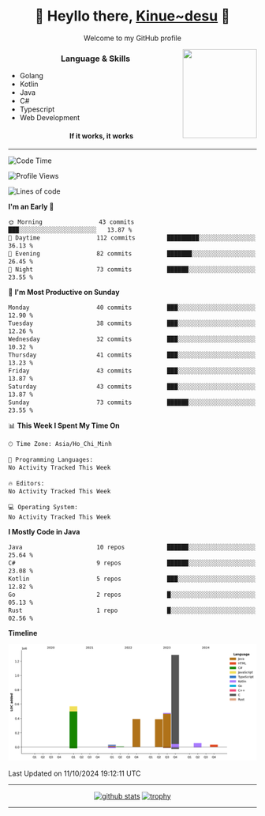 <h1 align="center"> 🌸 Heyllo there, <a href="https://github.com/Kinue72">Kinue~desu</a> 🌸 </h1>
<p align="center"> Welcome to my GitHub profile </p>
<img align="right" src="https://i.imgur.com/yjwWPiL.png" width="150" height="180">

<h3 align="center"> Language & Skills </h3>

- Golang
- Kotlin
- Java
- C#
- Typescript
- Web Development
  <h4 align="center">If it works, it works</h4>
<hr>

<!--START_SECTION:waka-->
![Code Time](http://img.shields.io/badge/Code%20Time-16%20hrs%2021%20mins-blue)

![Profile Views](http://img.shields.io/badge/Profile%20Views-3-blue)

![Lines of code](https://img.shields.io/badge/From%20Hello%20World%20I%27ve%20Written-3.2%20million%20lines%20of%20code-blue)

**I'm an Early 🐤** 

```text
🌞 Morning                43 commits          ███░░░░░░░░░░░░░░░░░░░░░░   13.87 % 
🌆 Daytime                112 commits         █████████░░░░░░░░░░░░░░░░   36.13 % 
🌃 Evening                82 commits          ███████░░░░░░░░░░░░░░░░░░   26.45 % 
🌙 Night                  73 commits          ██████░░░░░░░░░░░░░░░░░░░   23.55 % 
```
📅 **I'm Most Productive on Sunday** 

```text
Monday                   40 commits          ███░░░░░░░░░░░░░░░░░░░░░░   12.90 % 
Tuesday                  38 commits          ███░░░░░░░░░░░░░░░░░░░░░░   12.26 % 
Wednesday                32 commits          ███░░░░░░░░░░░░░░░░░░░░░░   10.32 % 
Thursday                 41 commits          ███░░░░░░░░░░░░░░░░░░░░░░   13.23 % 
Friday                   43 commits          ███░░░░░░░░░░░░░░░░░░░░░░   13.87 % 
Saturday                 43 commits          ███░░░░░░░░░░░░░░░░░░░░░░   13.87 % 
Sunday                   73 commits          ██████░░░░░░░░░░░░░░░░░░░   23.55 % 
```


📊 **This Week I Spent My Time On** 

```text
🕑︎ Time Zone: Asia/Ho_Chi_Minh

💬 Programming Languages: 
No Activity Tracked This Week

🔥 Editors: 
No Activity Tracked This Week

💻 Operating System: 
No Activity Tracked This Week
```

**I Mostly Code in Java** 

```text
Java                     10 repos            ██████░░░░░░░░░░░░░░░░░░░   25.64 % 
C#                       9 repos             ██████░░░░░░░░░░░░░░░░░░░   23.08 % 
Kotlin                   5 repos             ███░░░░░░░░░░░░░░░░░░░░░░   12.82 % 
Go                       2 repos             █░░░░░░░░░░░░░░░░░░░░░░░░   05.13 % 
Rust                     1 repo              █░░░░░░░░░░░░░░░░░░░░░░░░   02.56 % 
```



**Timeline**

![Lines of Code chart](https://raw.githubusercontent.com/Kinue72/Kinue72/main/assets/bar_graph.png)


 Last Updated on 11/10/2024 19:12:11 UTC
<!--END_SECTION:waka-->

<hr>

<p align="center">
  <a href="https://github.com/anuraghazra/github-readme-stats"><img src="https://github-readme-stats.vercel.app/api?username=Kinue72&show_icons=true&include_all_commits=true&theme=nord" alt="github stats"></a>
  <a href="https://github.com/ryo-ma/github-profile-trophy"><img src="https://github-profile-trophy.vercel.app/?username=Kinue72&theme=nord" alt="trophy"></a>
</p>

<hr>
